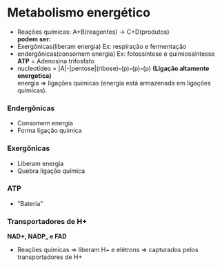 # Metabolismo energético
- Reações químicas:
  A+B(reagentes) -> C+D(produtos) <br>
**podem ser:** <br>
- Exergônicas(liberam energia) Ex: respiração e fermentação
- endergônicas(consomem energia) Ex: fotossíntese e quimiossíntesse <br>
**ATP** = Adenosina trifosfato <br>
- nucleotídeo = |A|-|pentose|(ribose)**-**(p)**-**(p)**-**(p) **(Ligação altamente energetica)** <br>
energia => ligações quimicas (energia está armazenada em ligações quimicas).

### Endergônicas
- Consomem energia
- Forma ligação química

### Exergônicas
- Liberam energia
- Quebra ligação química

### ATP
- "Bateria"

### Transportadores de H+
**NAD+, NADP_ e FAD**
- Reações químicas => liberam H+ e elétrons => capturados pelos transportadores de H+


  
